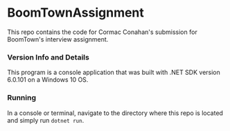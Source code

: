 # BoomTownAssignment

This repo contains the code for Cormac Conahan's submission for BoomTown's interview assignment.

### Version Info and Details

This program is a console application that was built with .NET SDK version 6.0.101 on a Windows 10 OS.

### Running

In a console or terminal, navigate to the directory where this repo is located and simply run `dotnet run`.
